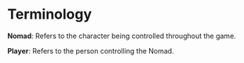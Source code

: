 # Terminology

**Nomad**: Refers to the character being controlled throughout the game.

**Player**: Refers to the person controlling the Nomad.